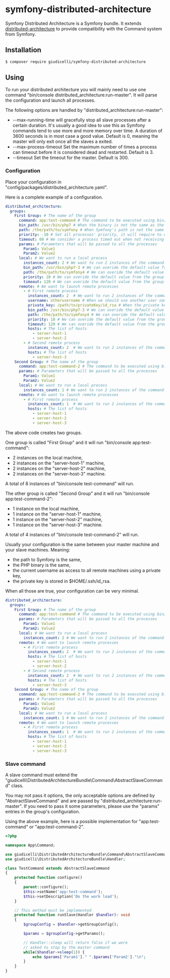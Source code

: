 
# symfony-distributed-architecture

Symfony Distributed Architecture is a Symfony bundle. It extends [distributed-architecture](https://github.com/giudicelli/distributed-architecture) to provide compatibility with the Command system from Symfony.

## Installation

```bash
$ composer require giudicelli/symfony-distributed-architecture
```

## Using

To run your distributed architecture you will mainly need to use one command "bin/console distributed_architecture:run-master". It will parse the configuration and launch all processes.

The following options are handled by "distributed_architecture:run-master":
- --max-running-time will gracefully stop all slave processes after a certain duration. It's usually a good idea to use this as Symfony commands tend to use more and more memory over time. A duration of 3600 seconds is in most case a good value. Default is 0, meaning the master will only exit once all the slaves a exited.
- --max-process-timeout Set the maximum number of times a process can timeout before it is considered dead and restarted. Default is 3.
- --timeout Set the timeout for the master. Default is 300.

### Configuration

Place your configuration in "config/packages/distributed_architecture.yaml".

Here is a complete example of a configuration.

```yaml
distributed_architecture:
  groups:
    First Group: # The name of the group
      command: app:test-command # The command to be executed using bin/console
      bin_path: /usr/bin/php7 # When the binary is not the same as the master's
      path: /the/path/to/symfony # When Symfony's path is not the same as the master's
      priority: -10 # Set all processes' priority, it will require to whole architecture to run as root
      timeout: 60 # We consider a process timed out when not receiving data for this duration
      params: # Parameters that will be passed to all the processes
        Param1: Value1 
        Param2: Value2
      local: # We want to run a local process
        instances_count: 2 # We want to run 2 instances of the command
        bin_path: /usr/bin/php7-3 # We can overide the default value from the group
        path: /the/path/to/symfony4 # We can overide the default value from the group
        priority: 10 # We can overide the default value from the group
        timeout: 120 # We can overide the default value from the group
      remote: # We want to launch remote processes
        - # First remote process
          instances_count: 2  # We want to run 2 instances of the command on each host
          username: otherusername # When we should use another user name that the user used to run the master process
          private_key: /path/to/privateKey/id_rsa # When the private key used to connect is not stored in ~username/.ssh/id_rsa
          bin_path: /usr/bin/php7-3 # We can overide the default value from the group
          path: /the/path/to/symfony4 # We can overide the default value from the group
          priority: 10 # We can overide the default value from the group
          timeout: 120 # We can overide the default value from the group
          hosts: # The list of hosts
            - server-host-1
            - server-host-2
        - # Second remote process
          instances_count: 2  # We want to run 2 instances of the command on each host
          hosts: # The list of hosts
            - server-host-3
    Second Group: # The name of the group
      command: app:test-command-2 # The command to be executed using bin/console
      params: # Parameters that will be passed to all the processes
        Param1: Value1 
        Param2: Value2
      local: # We want to run a local process
        instances_count: 1 # We want to run 2 instances of the command
      remote: # We want to launch remote processes
        - # First remote process
          instances_count: 1  # We want to run 2 instances of the command on each host
          hosts: # The list of hosts
            - server-host-1
            - server-host-2
            - server-host-3
```

The above code creates two groups.

One group is called "First Group" and it will run "bin/console app:test-command":
- 2 instances on the local machine,
- 2 instances on the "server-host-1" machine,
- 2 instances on the "server-host-2" machine,
- 2 instances on the "server-host-3" machine.

A total of 8 instances of "bin/console test-command" will run.

The other group is called "Second Group" and it will run "bin/console app:test-command-2":
- 1 instance on the local machine,
- 1 instance on the "server-host-1" machine,
- 1 instance on the "server-host-2" machine,
- 1 instance on the "server-host-3" machine.

A total of 4 instances of "bin/console test-command-2" will run.

Usually your configuration is the same between your master machine and your slave machines. Meaning:
- the path to Symfony is the same,
- the PHP binary is the same,
- the current username as access to all remote machines using a private key,
- the private key is stored in $HOME/.ssh/id_rsa.

When all those are true, your configuration can be very minimal.

```yaml
distributed_architecture:
  groups:
    First Group: # The name of the group
      command: app:test-command # The command to be executed using bin/console
      params: # Parameters that will be passed to all the processes
        Param1: Value1 
        Param2: Value2
      local: # We want to run a local process
        instances_count: 2 # We want to run 2 instances of the command
      remote: # We want to launch remote processes
        - # First remote process
          instances_count: 2  # We want to run 2 instances of the command on each host
          hosts: # The list of hosts
            - server-host-1
            - server-host-2
        - # Second remote process
          instances_count: 2  # We want to run 2 instances of the command on each host
          hosts: # The list of hosts
            - server-host-3
    Second Group: # The name of the group
      command: app:test-command-2 # The command to be executed using bin/console
      params: # Parameters that will be passed to all the processes
        Param1: Value1 
        Param2: Value2
      local: # We want to run a local process
        instances_count: 1 # We want to run 2 instances of the command
      remote: # We want to launch remote processes
        - # First remote process
          instances_count: 1  # We want to run 2 instances of the command on each host
          hosts: # The list of hosts
            - server-host-1
            - server-host-2
            - server-host-3
```

### Slave command

A slave command must extend the "giudicelli\DistributedArchitectureBundle\Command\AbstractSlaveCommand" class. 

You may not pass it options, the only acceptable options are defined by "AbstractSlaveCommand" and are passed by "distributed_architecture:run-master". If you need to pass it some parameters, please use the "params" entries in the group's configuration.

Using the above example, here is a possible implementation for "app:test-command" or "app:test-command-2".

```php
<?php

namespace App\Command;

use giudicelli\DistributedArchitectureBundle\Command\AbstractSlaveCommand;
use giudicelli\DistributedArchitectureBundle\Handler;

class TestCommand extends AbstractSlaveCommand
{
    protected function configure()
    {
        parent::configure();
        $this->setName('app:test-command');
        $this->setDescription('Do the work load');
    }

    // This method must be implemented
    protected function runSlave(Handler $handler): void
    {
        $groupConfig = $handler->getGroupConfig();

        $params = $groupConfig->getParams();

        // Handler::sleep will return false if we were
        // asked to stop by the master command
        while($handler->sleep(1)) {
            echo $params['Param1']." ".$params['Param2']."\n";
        }
    }
}

```